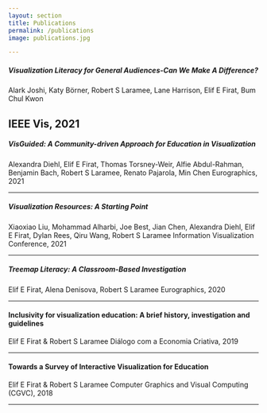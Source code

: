 ```yaml
---
layout: section
title: Publications
permalink: /publications
image: publications.jpg

---
```

##### Visualization Literacy for General Audiences-Can We Make A Difference?
Alark Joshi, Katy Börner, Robert S Laramee, Lane Harrison, Elif E Firat, Bum Chul Kwon

IEEE Vis, 2021
---

##### VisGuided: A Community-driven Approach for Education in Visualization
Alexandra Diehl, Elif E Firat, Thomas Torsney-Weir, Alfie Abdul-Rahman, Benjamin Bach, Robert S Laramee, Renato Pajarola, Min Chen
Eurographics, 2021 

---

##### Visualization Resources: A Starting Point
Xiaoxiao Liu, Mohammad Alharbi, Joe Best, Jian Chen, Alexandra Diehl, Elif E Firat, Dylan Rees, Qiru Wang, Robert S Laramee
Information Visualization Conference, 2021

---

##### Treemap Literacy: A Classroom-Based Investigation
Elif E Firat, Alena Denisova, Robert S Laramee
Eurographics, 2020

---

#### Inclusivity for visualization education: A brief history, investigation and guidelines
Elif E Firat & Robert S Laramee
Diálogo com a Economia Criativa, 2019

---

#### Towards a Survey of Interactive Visualization for Education
Elif E Firat & Robert S Laramee
Computer Graphics and Visual Computing (CGVC), 2018

----

